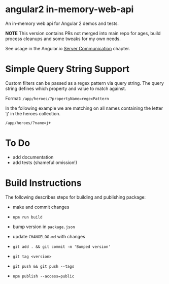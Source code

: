 # angular2 in-memory-web-api
An in-memory web api for Angular 2 demos and tests.

**NOTE** This version contains PRs not merged into main repo for ages, build process cleanups and some tweaks for my own needs.

See usage in the Angular.io
[Server Communication](https://angular.io/docs/ts/latest/guide/server-communication.html) chapter.

# Simple Query String Support
Custom filters can be passed as a regex pattern via query string. 
The query string defines which property and value to match against.

Format: `/app/heroes/?propertyName=regexPattern`

In the following example we are matching on all names containing the letter 'j' in the heroes collection.

`/app/heroes/?name=j+`

# To Do

* add  documentation
* add tests (shameful omission!)

# Build Instructions

The following describes steps for building and publishing package:

- make and commit changes

- `npm run build`

- bump version in `package.json`

- update `CHANGELOG.md` with changes

- `git add . && git commit -m 'Bumped version'`

- `git tag <version>`

- `git push && git push --tags`

- `npm publish --access=public`
